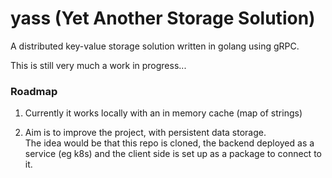 # yass (Yet Another Storage Solution)
A distributed key-value storage solution written in golang using gRPC.

This is still very much a work in progress...

### Roadmap

1. Currently it works locally with an in memory cache (map of strings)

2. Aim is to improve the project, with persistent data storage.  
The idea would be that this repo is cloned, the backend deployed as a service (eg k8s) and the client side is set up as a package to connect to it.

